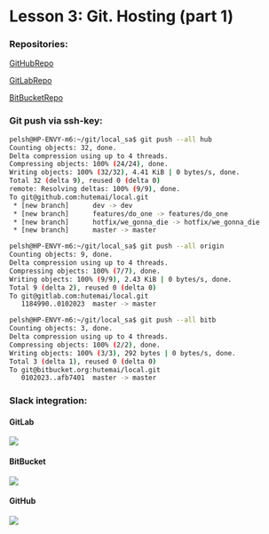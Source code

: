 # Lesson 3: Git. Hosting (part 1)
### Repositories:
[GitHubRepo](https://github.com/hutemai)

[GitLabRepo](https://gitlab.com/hutemai?nav_source=navbar)

[BitBucketRepo](https://bitbucket.org/hutemai/)
### Git push via ssh-key:
```bash
pelsh@HP-ENVY-m6:~/git/local_sa$ git push --all hub
Counting objects: 32, done.
Delta compression using up to 4 threads.
Compressing objects: 100% (24/24), done.
Writing objects: 100% (32/32), 4.41 KiB | 0 bytes/s, done.
Total 32 (delta 9), reused 0 (delta 0)
remote: Resolving deltas: 100% (9/9), done.
To git@github.com:hutemai/local.git
 * [new branch]      dev -> dev
 * [new branch]      features/do_one -> features/do_one
 * [new branch]      hotfix/we_gonna_die -> hotfix/we_gonna_die
 * [new branch]      master -> master

pelsh@HP-ENVY-m6:~/git/local_sa$ git push --all origin 
Counting objects: 9, done.
Delta compression using up to 4 threads.
Compressing objects: 100% (7/7), done.
Writing objects: 100% (9/9), 2.43 KiB | 0 bytes/s, done.
Total 9 (delta 2), reused 0 (delta 0)
To git@gitlab.com:hutemai/local.git
   1184990..0102023  master -> master

pelsh@HP-ENVY-m6:~/git/local_sa$ git push --all bitb 
Counting objects: 3, done.
Delta compression using up to 4 threads.
Compressing objects: 100% (2/2), done.
Writing objects: 100% (3/3), 292 bytes | 0 bytes/s, done.
Total 3 (delta 1), reused 0 (delta 0)
To git@bitbucket.org:hutemai/local.git
   0102023..afb7401  master -> master
```
### Slack integration:
#### GitLab
![](https://github.com/hutemai/sa.it-academy.by/blob/m-sa2-06-19/rshved/hm_03/integration_lab.png?raw=true)
#### BitBucket
![](https://github.com/hutemai/sa.it-academy.by/blob/m-sa2-06-19/rshved/hm_03/integration_bitb.png?raw=true)
#### GitHub
![](https://github.com/hutemai/sa.it-academy.by/blob/m-sa2-06-19/rshved/hm_03/integration_hub.png?raw=true)

